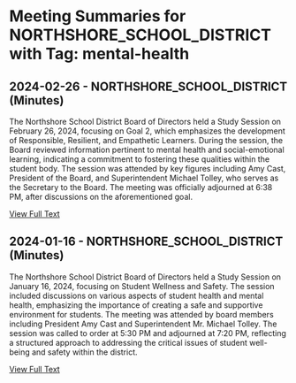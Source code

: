 # Meeting Summaries for NORTHSHORE_SCHOOL_DISTRICT with Tag: mental-health

## 2024-02-26 - NORTHSHORE_SCHOOL_DISTRICT (Minutes)

The Northshore School District Board of Directors held a Study Session on February 26, 2024, focusing on Goal 2, which emphasizes the development of Responsible, Resilient, and Empathetic Learners. During the session, the Board reviewed information pertinent to mental health and social-emotional learning, indicating a commitment to fostering these qualities within the student body. The session was attended by key figures including Amy Cast, President of the Board, and Superintendent Michael Tolley, who serves as the Secretary to the Board. The meeting was officially adjourned at 6:38 PM, after discussions on the aforementioned goal.

[View Full Text](https://raw.githubusercontent.com/VoronoiPerspectives/WashingtonStateSchoolBoardExplorer/refs/heads/main/data/countries/usa/states/wa/counties/snohomish/school_boards/northshore_school_district/2024/2024-02-26-minutes.txt)

## 2024-01-16 - NORTHSHORE_SCHOOL_DISTRICT (Minutes)

The Northshore School District Board of Directors held a Study Session on January 16, 2024, focusing on Student Wellness and Safety. The session included discussions on various aspects of student health and mental health, emphasizing the importance of creating a safe and supportive environment for students. The meeting was attended by board members including President Amy Cast and Superintendent Mr. Michael Tolley. The session was called to order at 5:30 PM and adjourned at 7:20 PM, reflecting a structured approach to addressing the critical issues of student well-being and safety within the district.

[View Full Text](https://raw.githubusercontent.com/VoronoiPerspectives/WashingtonStateSchoolBoardExplorer/refs/heads/main/data/countries/usa/states/wa/counties/snohomish/school_boards/northshore_school_district/2024/2024-01-16-minutes.txt)

